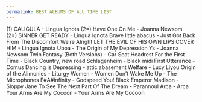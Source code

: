 ```yaml
---
permalink: BEST ALBUMS OF ALL TIME LIST
---
```

(1) CALIGULA - Lingua Ignota
(2=) Have One On Me - Joanna Newsom  
(2=) SINNER GET READY - Lingua Ignota 
Brave little abacus - Just Got Back From The Discomfort We’re Alright 
LET THE EVIL OF HIS OWN LIPS COVER HIM - Lingua Ignota
Uboa - The Origin of My Depression
Ys - Joanna Newsom
Twin Fantasy (Both Versions) - Car Seat Headrest 
For the First Time - Black Country, new road 
Schlagenheim - black midi
First Utterance - Comus
Dancing is Depressing - attic abasement
Welfare - Lucy Liyou
Origin of the Alimonies - Liturgy
Women - Women
Don’t Wake Me Up - The Microphones
F#A#infinity - Godspeed You! Black Emperor
Madison - Sloppy Jane
To See The Next Part Of The Dream - Parannoul
Arca - Arca 
Your Arms Are My Cocoon - Your Arms Are My Cocoon